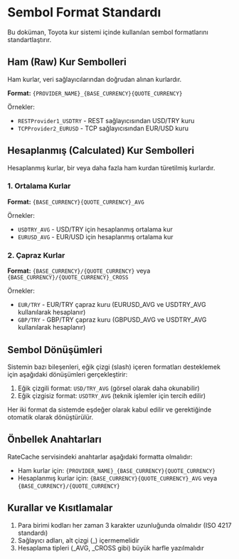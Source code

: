 # Sembol Format Standardı

Bu doküman, Toyota kur sistemi içinde kullanılan sembol formatlarını standartlaştırır.

## Ham (Raw) Kur Sembolleri
Ham kurlar, veri sağlayıcılarından doğrudan alınan kurlardır.

**Format:** `{PROVIDER_NAME}_{BASE_CURRENCY}{QUOTE_CURRENCY}`

Örnekler:
- `RESTProvider1_USDTRY` - REST sağlayıcısından USD/TRY kuru
- `TCPProvider2_EURUSD` - TCP sağlayıcısından EUR/USD kuru

## Hesaplanmış (Calculated) Kur Sembolleri
Hesaplanmış kurlar, bir veya daha fazla ham kurdan türetilmiş kurlardır.

### 1. Ortalama Kurlar
**Format:** `{BASE_CURRENCY}{QUOTE_CURRENCY}_AVG`

Örnekler:
- `USDTRY_AVG` - USD/TRY için hesaplanmış ortalama kur
- `EURUSD_AVG` - EUR/USD için hesaplanmış ortalama kur

### 2. Çapraz Kurlar
**Format:** `{BASE_CURRENCY}/{QUOTE_CURRENCY}` veya `{BASE_CURRENCY}/{QUOTE_CURRENCY}_CROSS`

Örnekler:
- `EUR/TRY` - EUR/TRY çapraz kuru (EURUSD_AVG ve USDTRY_AVG kullanılarak hesaplanır)
- `GBP/TRY` - GBP/TRY çapraz kuru (GBPUSD_AVG ve USDTRY_AVG kullanılarak hesaplanır)

## Sembol Dönüşümleri
Sistemin bazı bileşenleri, eğik çizgi (slash) içeren formatları desteklemek için aşağıdaki dönüşümleri gerçekleştirir:

1. Eğik çizgili format: `USD/TRY_AVG` (görsel olarak daha okunabilir)
2. Eğik çizgisiz format: `USDTRY_AVG` (teknik işlemler için tercih edilir)

Her iki format da sistemde eşdeğer olarak kabul edilir ve gerektiğinde otomatik olarak dönüştürülür.

## Önbellek Anahtarları
RateCache servisindeki anahtarlar aşağıdaki formatta olmalıdır:

- Ham kurlar için: `{PROVIDER_NAME}_{BASE_CURRENCY}{QUOTE_CURRENCY}`
- Hesaplanmış kurlar için: `{BASE_CURRENCY}{QUOTE_CURRENCY}_AVG` veya `{BASE_CURRENCY}/{QUOTE_CURRENCY}`

## Kurallar ve Kısıtlamalar
1. Para birimi kodları her zaman 3 karakter uzunluğunda olmalıdır (ISO 4217 standardı)
2. Sağlayıcı adları, alt çizgi (_) içermemelidir
3. Hesaplama tipleri (_AVG, _CROSS gibi) büyük harfle yazılmalıdır
